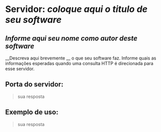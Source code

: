 # Servidor:  _coloque aqui o titulo de  seu software_

## _Informe aqui seu nome como autor deste software_

 
__Descreva aqui brevemente __ o que seu software faz. Informe quais as informações esperadas quando uma consulta HTTP é direcionada para esse servidor.


##  Porta do servidor:

> sua resposta

## Exemplo de uso:

> sua resposta


